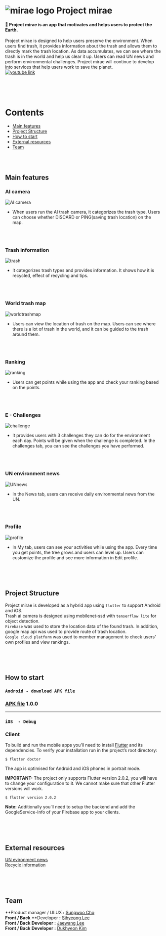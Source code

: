# ![mirae logo](https://github.com/Sungwooo/mirae/blob/main/readme%20image/mirae%20readme%20logo.png?raw=true) Project mirae


#### 🌱 Project mirae is an app that motivates and helps users to protect the Earth. <br/>
Project mirae is designed to help users preserve the environment. 
When users find trash, it provides information about the trash and allows them to directly mark the trash location. As data accumulates, we can see where the trash is in the world and help us clear it up. Users can read UN news and perform environmental challenges. 
Project mirae will continue to develop into services that help users work to save the planet. <br/>
[![youtube link](https://github.com/Sungwooo/mirae/blob/main/readme%20image/스크린샷%202021-03-30%20오후%2011.55.51.png?raw=true)](https://www.youtube.com/watch?v=nx7B3li-cfs)


<br/><br/><br/>



# Contents

- [Main features](#main-features)
- [Project Structure](#project-Structure)
- [How to start](#how-to-start)
- [External resources](#external-resources)
- [Team](#team)


<br/><br/>

## Main features

### AI camera

![AI camera](https://github.com/Sungwooo/mirae/blob/main/readme%20image/ai%20camera%20readme.png?raw=true)

- When users run the AI trash camera, it categorizes the trash type. Users can choose whether DISCARD or PING(saving trash location) on the map.

<br/><br/>

### Trash information

![trash](https://github.com/Sungwooo/mirae/blob/main/readme%20image/trash%20readme.png?raw=true)


- It categorizes trash types and provides information. It shows how it is recycled, effect of recycling and tips.

<br/><br/>

### World trash map

![worldtrashmap](https://github.com/Sungwooo/mirae/blob/main/readme%20image/map%20info%20readme.png?raw=true)

- Users can view the location of trash on the map. Users can see where there is a lot of trash in the world, and it can be guided to the trash around them.

<br/><br/>

### Ranking

![ranking](https://github.com/Sungwooo/mirae/blob/main/readme%20image/worldmap%20readme.png?raw=true)

- Users can get points while using the app and check your ranking based on the points.

<br/><br/>

### E - Challenges

![challenge](https://github.com/Sungwooo/mirae/blob/main/readme%20image/challenge%20readme.png?raw=true)

- It provides users with 3 challenges they can do for the environment each day. Points will be given when the challenge is completed. In the challenges tab, you can see the challenges you have performed.

<br/><br/>

### UN environment news

![UNnews](https://github.com/Sungwooo/mirae/blob/main/readme%20image/news%20readme.png?raw=true)

- In the News tab, users can receive daily environmental news from the UN.

<br/><br/>

### Profile

![profile](https://github.com/Sungwooo/mirae/blob/main/readme%20image/my%20readme.png?raw=true)

- In My tab, users can see your activities while using the app. Every time you get points, the tree grows and users can level up. Users can customize the profile and see more information in Edit profile.

<br/><br/><br/>

## Project Structure


Project mirae is developed as a hybrid app using `flutter` to support Android and iOS. <br/>
Trash ai camera is designed using mobilenet-ssd with `tenserflow lite` for object detection. <br/>
`Firebase` was used to store the location data of the found trash. In addition, google map api was used to provide route of trash location.<br/>
`Google cloud platform` was used to member management to check users' own profiles and view rankings.<br/>

<br/><br/><br/>

## How to start


### `Android - download APK file`

### [APK file](https://raw.githubusercontent.com/Sungwooo/mirae/main/release/mirae(1.0.0).apk) 1.0.0


----


### `iOS  - Debug`

### **Client**

To build and run the mobile apps you’ll need to install [Flutter](https://flutter.dev/) and its dependencies. To verify your installation run in the project’s root directory:**‌**

```
$ flutter doctor

```

The app is optimised for Android and iOS phones in portrait mode.

**IMPORTANT:** The project only supports Flutter version 2.0.2, you will have to change your configuration to it. We cannot make sure that other Flutter versions will work.

```
$ flutter version 2.0.2

```

**Note:** Additionally you’ll need to setup the backend and add the GoogleService-Info of your Firebase app to your clients.

<br/><br/><br/>

## External resources


[UN evironment news](https://news.un.org/en/news/topic/climate-change)<br/>
[Recycle information](https://www.recyclenow.com)

<br/><br/><br/>

## Team


**Product manager / UI.UX **:** [Sungwoo Cho](https://github.com/Sungwooo)<br/>
**Front / Back** **Developer  **:** [Sihyeong Lee](https://github.com/mukjo96)<br/>
**Front / Back** **Developer**  **:** [Jaewang Lee](https://github.com/JaeWangL)<br/>
**Front / Back** **Developer**  **:** [Dukhyeon Kim](https://github.com/Kim-deokhyeon)
